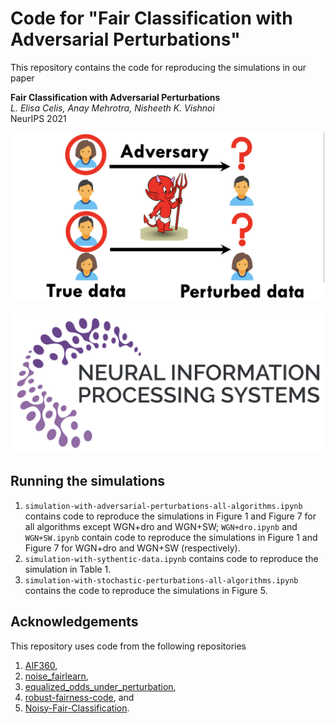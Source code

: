 # Code for "Fair Classification with Adversarial Perturbations"

This repository contains the code for reproducing the simulations in our paper

**Fair Classification with Adversarial Perturbations**<br>
*L. Elisa Celis, Anay Mehrotra, Nisheeth K. Vishnoi*<br>
NeurIPS 2021

<p align="center">
  <img src="adversary-v2.png" alt="Adversarial Model" width="500"/>
  <br>
  <br>
  
  <img src="NeurIPS-logo.png" alt="NeurIPS21 Logo" width="500"/>
</p>



## Running the simulations
1. `simulation-with-adversarial-perturbations-all-algorithms.ipynb` contains code to reproduce the simulations in Figure 1 and Figure 7 for all algorithms except WGN+dro and WGN+SW; `WGN+dro.ipynb` and `WGN+SW.ipynb` contain code to reproduce the simulations in Figure 1 and Figure 7 for WGN+dro and WGN+SW (respectively).
2. `simulation-with-sythentic-data.ipynb` contains code to reproduce the simulation in Table 1.
3. `simulation-with-stochastic-perturbations-all-algorithms.ipynb` contains the code to reproduce the simulations in Figure 5.


## Acknowledgements
This repository uses code from the following repositories 
1. [AIF360](https://github.com/Trusted-AI/AIF360),
2. [noise_fairlearn](https://github.com/AIasd/noise_fairlearn),
3. [equalized_odds_under_perturbation](https://github.com/matthklein/equalized_odds_under_perturbation),
4. [robust-fairness-code](https://github.com/wenshuoguo/robust-fairness-code), and
5. [Noisy-Fair-Classification](https://github.com/vijaykeswani/Noisy-Fair-Classification).
